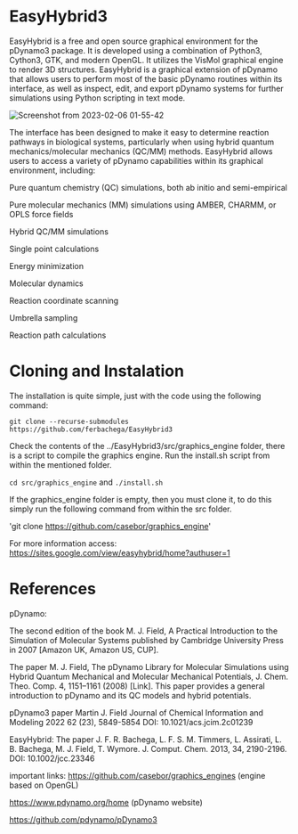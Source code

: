 # EasyHybrid3
EasyHybrid is a free and open source graphical environment for the pDynamo3 package. It is developed using a combination of Python3, Cython3, GTK, and modern OpenGL. It utilizes the VisMol graphical engine to render 3D structures. EasyHybrid is a graphical extension of pDynamo that allows users to perform most of the basic pDynamo routines within its interface, as well as inspect, edit, and export pDynamo systems for further simulations using Python scripting in text mode.

![Screenshot from 2023-02-06 01-55-42](https://user-images.githubusercontent.com/8658227/216887855-fb1534cf-338d-4a41-8219-5cc47acca5af.png)

The interface has been designed to make it easy to determine reaction pathways in biological systems, particularly when using hybrid quantum mechanics/molecular mechanics (QC/MM) methods. EasyHybrid allows users to access a variety of pDynamo capabilities within its graphical environment, including:

Pure quantum chemistry (QC) simulations, both ab initio and semi-empirical

Pure molecular mechanics (MM) simulations using AMBER, CHARMM, or OPLS force fields

Hybrid QC/MM simulations

Single point calculations

Energy minimization

Molecular dynamics

Reaction coordinate scanning

Umbrella sampling

Reaction path calculations

# Cloning and Instalation 
  The installation is quite simple, just with the code using the following command:
  
  `git clone --recurse-submodules https://github.com/ferbachega/EasyHybrid3`

  Check the contents of the ../EasyHybrid3/src/graphics_engine folder, there is a script to compile the graphics engine. Run the install.sh script from within the mentioned folder.

  `cd src/graphics_engine`
  and 
  `./install.sh`

  If the graphics_engine folder is empty, then you must clone it, to do this simply run the following command from within the src folder.

  'git clone https://github.com/casebor/graphics_engine'

  
  For more information access: https://sites.google.com/view/easyhybrid/home?authuser=1

# References
pDynamo:

  The second edition of the book M. J. Field, A Practical Introduction to the Simulation of Molecular Systems published by Cambridge University Press in 2007 [Amazon UK, Amazon US, CUP].

  The paper M. J. Field, The pDynamo Library for Molecular Simulations using Hybrid Quantum Mechanical and Molecular Mechanical Potentials, J. Chem. Theo. Comp. 4, 1151–1161 (2008) [Link]. This paper provides a general introduction to pDynamo and its QC models and hybrid potentials.

  pDynamo3 paper Martin J. Field Journal of Chemical Information and Modeling 2022 62 (23), 5849-5854 DOI: 10.1021/acs.jcim.2c01239 

EasyHybrid:
  The paper J. F. R. Bachega, L. F. S. M. Timmers, L. Assirati, L. B. Bachega, M. J. Field, T. Wymore. J. Comput. Chem. 2013, 34, 2190-2196. DOI: 10.1002/jcc.23346



important links:
https://github.com/casebor/graphics_engines (engine based on OpenGL)

https://www.pdynamo.org/home (pDynamo website)

https://github.com/pdynamo/pDynamo3 


